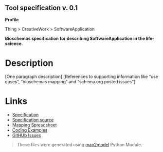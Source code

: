 ## Tool specification v. 0.1 

**Profile** 

Thing > CreativeWork > SoftwareApplication

**Bioschemas specification for describing SoftwareApplication in the life-science.** 

# Description 
[One paragraph description]
[References to supporting information like “use cases”, “bioschemas mapping” and “schema.org posted issues”]
 
# Links 
- [Specification](http://bioschemas.org/bsc_specs/Tool/specification/)
- [Specification source](specification.html)
- [Mapping Spreadsheet](https://docs.google.com/spreadsheets/d/1D0aQl-Ocp8Fi7a-drKV1Faed6tYUgGwzEM8xypa8S2Y/edit?usp=drivesdk)
- [Coding Examples](https://github.com/BioSchemas/specifications/tree/master/Tool/examples)
- [GitHUb Issues](https://github.com/BioSchemas/bioschemas/labels/type%3A%20Tool)
> These files were generated using [map2model](https://github.com/BioSchemas/map2model) Python Module.